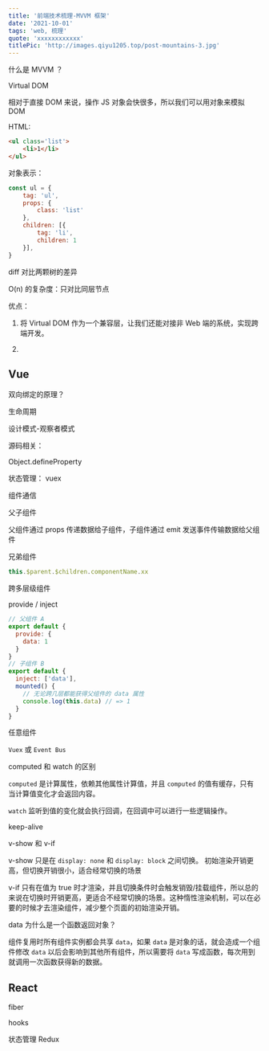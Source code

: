 ```yaml
---
title: '前端技术梳理-MVVM 框架'
date: '2021-10-01'
tags: 'web, 梳理'
quote: 'xxxxxxxxxxxx'
titlePic: 'http://images.qiyu1205.top/post-mountains-3.jpg'
---
```


什么是 MVVM ？


Virtual DOM

相对于直接 DOM 来说，操作 JS 对象会快很多，所以我们可以用对象来模拟 DOM

HTML:

```html
<ul class='list'>
    <li>1</li>
</ul>
```

对象表示：

```js
const ul = {
    tag: 'ul',
    props: {
        class: 'list'
    },
    children: [{
        tag: 'li',
        children: 1
    }],
}
```

diff 对比两颗树的差异

O(n) 的复杂度：只对比同层节点

优点：

1. 将 Virtual DOM 作为一个兼容层，让我们还能对接非 Web 端的系统，实现跨端开发。

2. 

## Vue

双向绑定的原理？

生命周期

设计模式-观察者模式

源码相关：

Object.defineProperty

状态管理： vuex

组件通信

父子组件

父组件通过 props 传递数据给子组件，子组件通过 emit 发送事件传输数据给父组件

兄弟组件

```js
this.$parent.$children.componentName.xx
```

跨多层级组件

provide / inject

```js
// 父组件 A
export default {
  provide: {
    data: 1
  }
}
// 子组件 B
export default {
  inject: ['data'],
  mounted() {
    // 无论跨几层都能获得父组件的 data 属性
    console.log(this.data) // => 1
  }
}
```

任意组件

`Vuex` 或 `Event Bus`

computed 和 watch 的区别

`computed` 是计算属性，依赖其他属性计算值，并且 `computed` 的值有缓存，只有当计算值变化才会返回内容。

`watch` 监听到值的变化就会执行回调，在回调中可以进行一些逻辑操作。

keep-alive

v-show 和 v-if

v-show 只是在 `display: none` 和 `display: block` 之间切换。 初始渲染开销更高，但切换开销很小，适合经常切换的场景

v-if 只有在值为 true 时才渲染，并且切换条件时会触发销毁/挂载组件，所以总的来说在切换时开销更高，更适合不经常切换的场景。这种惰性渲染机制，可以在必要的时候才去渲染组件，减少整个页面的初始渲染开销。

data 为什么是一个函数返回对象？

组件复用时所有组件实例都会共享 `data`，如果 `data` 是对象的话，就会造成一个组件修改 `data` 以后会影响到其他所有组件，所以需要将 `data` 写成函数，每次用到就调用一次函数获得新的数据。

## React

fiber

hooks

状态管理 Redux